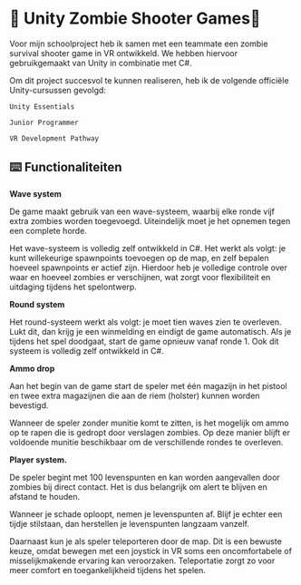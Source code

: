 # 🌟 Unity Zombie Shooter Games🌟  
Voor mijn schoolproject heb ik samen met een teammate een zombie survival shooter game in VR ontwikkeld. We hebben hiervoor gebruikgemaakt van Unity in combinatie met C#.

Om dit project succesvol te kunnen realiseren, heb ik de volgende officiële Unity-cursussen gevolgd:

    Unity Essentials

    Junior Programmer

    VR Development Pathway
 
## ⌨️ Functionaliteiten

**Wave system** 

De game maakt gebruik van een wave-systeem, waarbij elke ronde vijf extra zombies worden toegevoegd. Uiteindelijk moet je het opnemen tegen een complete horde.

Het wave-systeem is volledig zelf ontwikkeld in C#. Het werkt als volgt: je kunt willekeurige spawnpoints toevoegen op de map, en zelf bepalen hoeveel spawnpoints er actief zijn. Hierdoor heb je volledige controle over waar en hoeveel zombies er verschijnen, wat zorgt voor flexibiliteit en uitdaging tijdens het spelontwerp.

**Round system** 

Het round-systeem werkt als volgt: je moet tien waves zien te overleven. Lukt dit, dan krijg je een winmelding en eindigt de game automatisch.
Als je tijdens het spel doodgaat, start de game opnieuw vanaf ronde 1. Ook dit systeem is volledig zelf ontwikkeld in C#.

**Ammo drop**

Aan het begin van de game start de speler met één magazijn in het pistool en twee extra magazijnen die aan de riem (holster) kunnen worden bevestigd.

Wanneer de speler zonder munitie komt te zitten, is het mogelijk om ammo op te rapen die is gedropt door verslagen zombies. Op deze manier blijft er voldoende munitie beschikbaar om de verschillende rondes te overleven.


**Player system.**

De speler begint met 100 levenspunten en kan worden aangevallen door zombies bij direct contact. Het is dus belangrijk om alert te blijven en afstand te houden.

Wanneer je schade oploopt, nemen je levenspunten af. Blijf je echter een tijdje stilstaan, dan herstellen je levenspunten langzaam vanzelf.

Daarnaast kun je als speler teleporteren door de map. Dit is een bewuste keuze, omdat bewegen met een joystick in VR soms een oncomfortabele of misselijkmakende ervaring kan veroorzaken. Teleportatie zorgt zo voor meer comfort en toegankelijkheid tijdens het spelen.
 
